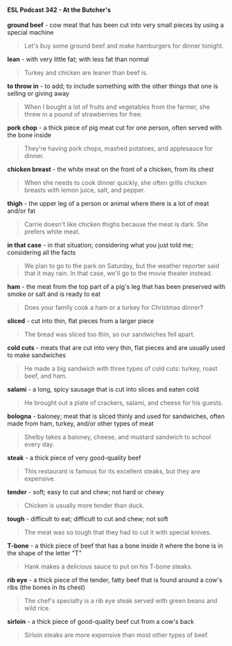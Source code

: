 #### ESL Podcast 342 - At the Butcher's

**ground beef** - cow meat that has been cut into very small pieces by using a
special machine

> Let's buy some ground beef and make hamburgers for dinner tonight.

**lean** - with very little fat; with less fat than normal

> Turkey and chicken are leaner than beef is.

**to throw in** - to add; to include something with the other things that one is selling
or giving away

> When I bought a lot of fruits and vegetables from the farmer, she threw in a
pound of strawberries for free.

**pork chop** - a thick piece of pig meat cut for one person, often served with the
bone inside

> They're having pork chops, mashed potatoes, and applesauce for dinner.

**chicken breast** - the white meat on the front of a chicken, from its chest

> When she needs to cook dinner quickly, she often grills chicken breasts with
lemon juice, salt, and pepper.

**thigh** - the upper leg of a person or animal where there is a lot of meat and/or fat

> Carrie doesn't like chicken thighs because the meat is dark. She prefers white
meat.

**in that case** - in that situation; considering what you just told me; considering all
the facts

> We plan to go to the park on Saturday, but the weather reporter said that it may
rain. In that case, we'll go to the movie theater instead.

**ham** - the meat from the top part of a pig's leg that has been preserved with
smoke or salt and is ready to eat

> Does your family cook a ham or a turkey for Christmas dinner?

**sliced** - cut into thin, flat pieces from a larger piece

> The bread was sliced too thin, so our sandwiches fell apart.

**cold cuts** - meats that are cut into very thin, flat pieces and are usually used to
make sandwiches

> He made a big sandwich with three types of cold cuts: turkey, roast beef, and
ham.

**salami** - a long, spicy sausage that is cut into slices and eaten cold

> He brought out a plate of crackers, salami, and cheese for his guests.

**bologna** - baloney; meat that is sliced thinly and used for sandwiches, often
made from ham, turkey, and/or other types of meat

> Shelby takes a baloney, cheese, and mustard sandwich to school every day.

**steak** - a thick piece of very good-quality beef

> This restaurant is famous for its excellent steaks, but they are expensive.

**tender** - soft; easy to cut and chew; not hard or chewy

> Chicken is usually more tender than duck.

**tough** - difficult to eat; difficult to cut and chew; not soft

> The meat was so tough that they had to cut it with special knives.

**T-bone** - a thick piece of beef that has a bone inside it where the bone is in the
shape of the letter "T"

> Hank makes a delicious sauce to put on his T-bone steaks.

**rib eye** - a thick piece of the tender, fatty beef that is found around a cow's ribs
(the bones in its chest)

> The chef's specialty is a rib eye steak served with green beans and wild rice.

**sirloin** - a thick piece of good-quality beef cut from a cow's back

> Sirloin steaks are more expensive than most other types of beef.

